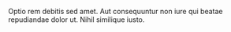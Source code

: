 Optio rem debitis sed amet.
Aut consequuntur non iure qui beatae repudiandae dolor ut.
Nihil similique iusto.